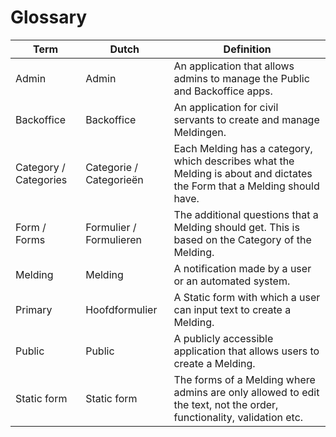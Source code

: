 # Glossary

| Term                  | Dutch                   | Definition                                                                                                               |
| --------------------- | ----------------------- | ------------------------------------------------------------------------------------------------------------------------ |
| Admin                 | Admin                   | An application that allows admins to manage the Public and Backoffice apps.                                              |
| Backoffice            | Backoffice              | An application for civil servants to create and manage Meldingen.                                                        |
| Category / Categories | Categorie / Categorieën | Each Melding has a category, which describes what the Melding is about and dictates the Form that a Melding should have. |
| Form / Forms          | Formulier / Formulieren | The additional questions that a Melding should get. This is based on the Category of the Melding.                        |
| Melding               | Melding                 | A notification made by a user or an automated system.                                                                    |
| Primary               | Hoofdformulier          | A Static form with which a user can input text to create a Melding.                                                      |
| Public                | Public                  | A publicly accessible application that allows users to create a Melding.                                                 |
| Static form           | Static form             | The forms of a Melding where admins are only allowed to edit the text, not the order, functionality, validation etc.     |
